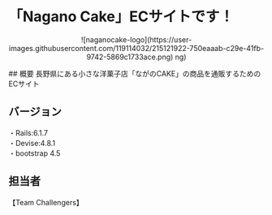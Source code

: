 # 「Nagano Cake」ECサイトです！
<p align="center">
![naganocake-logo](https://user-images.githubusercontent.com/119114032/215121922-750eaaab-c29e-41fb-9742-5869c1733ace.png)
ng)
</p>
## 概要
長野県にある小さな洋菓子店「ながのCAKE」の商品を通販するためのECサイト

## バージョン
・Rails:6.1.7</br>
・Devise:4.8.1</br>
・bootstrap 4.5</br>

## 担当者
【Team Challengers】
